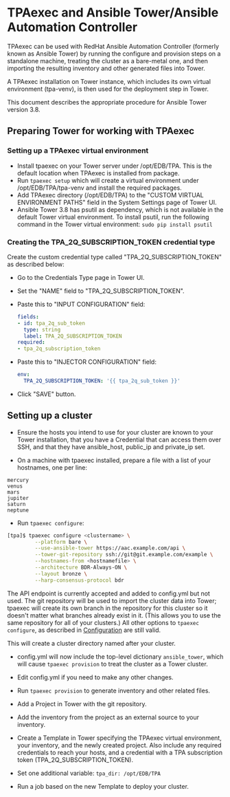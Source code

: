 # TPAexec and Ansible Tower/Ansible Automation Controller

TPAexec can be used with RedHat Ansible Automation Controller (formerly
known as Ansible Tower) by running the configure and provision steps on
a standalone machine, treating the cluster as a bare-metal one, and then
importing the resulting inventory and other generated files into Tower.

A TPAexec installation on Tower instance, which includes its own virtual
environment (tpa-venv), is then used for the deployment step in Tower.

This document describes the appropriate procedure for Ansible Tower
version 3.8.

## Preparing Tower for working with TPAexec

### Setting up a TPAexec virtual environment

- Install tpaexec on your Tower server under /opt/EDB/TPA. This is the
  default location when TPAexec is installed from package.
- Run `tpaexec setup` which will create a virtual environment under
  /opt/EDB/TPA/tpa-venv and install the required packages.
- Add TPAexec directory (/opt/EDB/TPA) to the "CUSTOM VIRTUAL ENVIRONMENT PATHS"
  field in the System Settings page of Tower UI.
- Ansible Tower 3.8 has psutil as dependency, which is not available in
  the default Tower virtual environment. To install psutil, run the
  following command in the Tower virtual environment:
  `sudo pip install psutil`

### Creating the TPA_2Q_SUBSCRIPTION_TOKEN credential type

Create the custom credential type called "TPA_2Q_SUBSCRIPTION_TOKEN"
as described below:

- Go to the Credentials Type page in Tower UI.
- Set the "NAME" field to "TPA_2Q_SUBSCRIPTION_TOKEN".
- Paste this to "INPUT CONFIGURATION" field:

  ```yaml
  fields:
  - id: tpa_2q_sub_token
    type: string
    label: TPA_2Q_SUBSCRIPTION_TOKEN
  required:
  - tpa_2q_subscription_token
  ```

- Paste this to "INJECTOR CONFIGURATION" field:

  ```yaml
  env:
    TPA_2Q_SUBSCRIPTION_TOKEN: '{{ tpa_2q_sub_token }}'
  ```
- Click "SAVE" button.

## Setting up a cluster

- Ensure the hosts you intend to use for your cluster are known to your
  Tower installation, that you have a Credential that can access them over
  SSH, and that they have ansible_host, public_ip and private_ip set.

- On a machine with tpaexec installed, prepare a file with a list of
  your hostnames, one per line:

```text
mercury
venus
mars
jupiter
saturn
neptune
```


- Run `tpaexec configure`:

```bash
[tpa]$ tpaexec configure <clustername> \
         --platform bare \
         --use-ansible-tower https://aac.example.com/api \
         --tower-git-repository ssh://git@git.example.com/example \
         --hostnames-from <hostnamefile> \
         --architecture BDR-Always-ON \
         --layout bronze \
         --harp-consensus-protocol bdr
```

  The API endpoint is currently accepted and added to config.yml but
  not used.  The git repository will be used to import the cluster data
  into Tower; tpaexec will create its own branch in the repository
  for this cluster so it doesn't matter what branches already exist
  in it. (This allows you to use the same repository for all of your
  clusters.)  All other options to `tpaexec configure`, as described in
  [Configuration](tpaexec-configure.md) are still valid.

  This will create a cluster directory named after your cluster.

- config.yml will now include the top-level dictionary `ansible_tower`,
  which will cause `tpaexec provision` to treat the cluster as a Tower
  cluster.

- Edit config.yml if you need to make any other changes.

- Run `tpaexec provision` to generate inventory and other related files.

- Add a Project in Tower with the git repository.

- Add the inventory from the project as an external source to your
  inventory.

- Create a Template in Tower specifying the TPAexec virtual environment,
  your inventory, and the newly created project. Also include any required
  credentials to reach your hosts, and a credential with a TPA
  subscription token (TPA_2Q_SUBSCRIPTION_TOKEN).

- Set one additional variable: `tpa_dir: /opt/EDB/TPA`

- Run a job based on the new Template to deploy your cluster.

